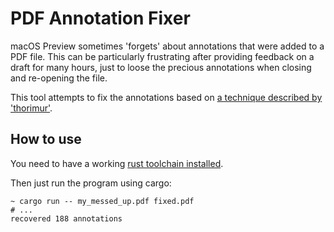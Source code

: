 # PDF Annotation Fixer

macOS Preview sometimes 'forgets' about annotations that were added to a PDF file.
This can be particularly frustrating after providing feedback on a draft for many hours, just to loose the precious annotations when closing and re-opening the file.

This tool attempts to fix the annotations based on [a technique described by 'thorimur'](https://discussions.apple.com/thread/251532057?answerId=251532057021#251532057021).


## How to use

You need to have a working [rust toolchain installed](https://www.rust-lang.org/tools/install).

Then just run the program using cargo:
```shell
~ cargo run -- my_messed_up.pdf fixed.pdf
# ...
recovered 188 annotations
```
